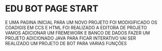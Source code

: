 # EDU BOT PAGE START
E UMA PAGINA INICIAL PARA UM NOVO PROJETO
FOI MODIGIFICADO OS COADIGIS EM CCS E HTML
FOI REALIZADO A EDITORA DE PROJETO
VAMOS ADICIONAR UM FREMEWORK E BANCO DE DADOS 
FAZER UM PROJETO ADICIONADO JAVA PARA FICAR INTERATIVO
VAI SER REALIZADO UM PROJETO DE BOT PARA VARIAS FUNÇÕES
